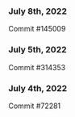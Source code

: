 ### July 8th, 2022

Commit #145009

### July 5th, 2022

Commit #314353


### July 4th, 2022

Commit #72281
